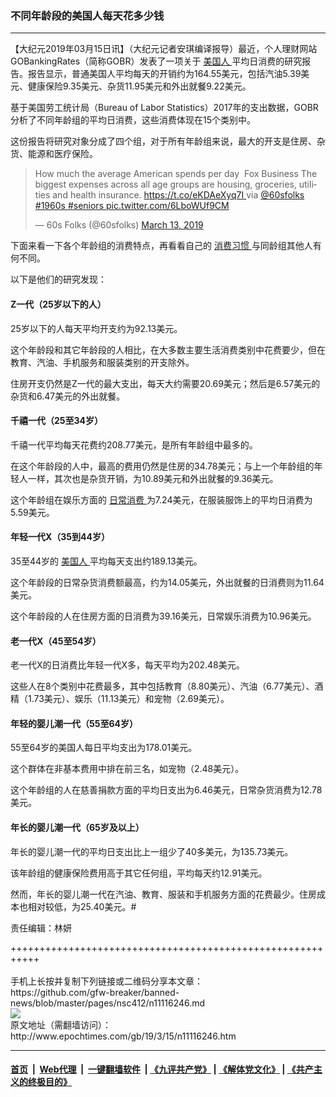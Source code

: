 ### 不同年龄段的美国人每天花多少钱
------------------------

<p>
 【大纪元2019年03月15日讯】（大纪元记者安琪编译报导）最近，个人理财网站GOBankingRates（简称GOBR）发表了一项关于
 <a href="http://www.epochtimes.com/gb/tag/%E7%BE%8E%E5%9B%BD%E4%BA%BA.html">
  美国人
 </a>
 平均日消费的研究报告。报告显示，普通美国人平均每天的开销约为164.55美元，包括汽油5.39美元、健康保险9.35美元、杂货11.95美元和外出就餐9.22美元。
</p>
<p>
 基于美国劳工统计局（Bureau of Labor Statistics）2017年的支出数据，GOBR分析了不同年龄组的平均日消费，这些消费体现在15个类别中。
</p>
<p>
 这份报告将研究对象分成了四个组，对于所有年龄组来说，最大的开支是住房、杂货、能源和医疗保险。
</p>
<p>
</p>
<blockquote class="twitter-tweet" data-lang="en">
 <p dir="ltr" lang="en">
  How much the average American spends per day  Fox Business The biggest expenses across all age groups are housing, groceries, utilities and health insurance.
  <a href="https://t.co/eKDAeXyq7I">
   https://t.co/eKDAeXyq7I
  </a>
  via
  <a href="https://twitter.com/60sfolks?ref_src=twsrc%5Etfw">
   @60sfolks
  </a>
  <a href="https://twitter.com/hashtag/1960s?src=hash&amp;ref_src=twsrc%5Etfw">
   #1960s
  </a>
  <a href="https://twitter.com/hashtag/seniors?src=hash&amp;ref_src=twsrc%5Etfw">
   #seniors
  </a>
  <a href="https://t.co/6LboWUf9CM">
   pic.twitter.com/6LboWUf9CM
  </a>
 </p>
 <p>
  — 60s Folks (@60sfolks)
  <a href="https://twitter.com/60sfolks/status/1105825894709579776?ref_src=twsrc%5Etfw">
   March 13, 2019
  </a>
 </p>
</blockquote>
<p>
 <p>
  下面来看一下各个年龄组的消费特点，再看看自己的
  <a href="http://www.epochtimes.com/gb/tag/%E6%B6%88%E8%B4%B9%E4%B9%A0%E6%83%AF.html">
   消费习惯
  </a>
  与同龄组其他人有何不同。
 </p>
 <p>
  以下是他们的研究发现：
 </p>
 <h4>
  Z一代（25岁以下的人）
 </h4>
 <p>
  25岁以下的人每天平均开支约为92.13美元。
 </p>
 <p>
  这个年龄段和其它年龄段的人相比，在大多数主要生活消费类别中花费要少，但在教育、汽油、手机服务和服装类别的开支除外。
 </p>
 <p>
  住房开支仍然是Z一代的最大支出，每天大约需要20.69美元；然后是6.57美元的杂货和6.47美元的外出就餐。
 </p>
 <h4>
  千禧一代（25至34岁）
 </h4>
 <p>
  千禧一代平均每天花费约208.77美元，是所有年龄组中最多的。
 </p>
 <p>
  在这个年龄段的人中，最高的费用仍然是住房的34.78美元；与上一个年龄组的年轻人一样，其次也是杂货开销，为10.89美元和外出就餐的9.36美元。
 </p>
 <p>
  这个年龄组在娱乐方面的
  <a href="http://www.epochtimes.com/gb/tag/%E6%97%A5%E5%B8%B8%E6%B6%88%E8%B4%B9.html">
   日常消费
  </a>
  为7.24美元，在服装服饰上的平均日消费为5.59美元。
 </p>
 <h4>
  年轻一代X（35到44岁）
 </h4>
 <p>
  35至44岁的
  <a href="http://www.epochtimes.com/gb/tag/%E7%BE%8E%E5%9B%BD%E4%BA%BA.html">
   美国人
  </a>
  平均每天支出约189.13美元。
 </p>
 <p>
  这个年龄段的日常杂货消费额最高，约为14.05美元，外出就餐的日消费则为11.64美元。
 </p>
 <p>
  这个年龄段的人在住房方面的日消费为39.16美元，日常娱乐消费为10.96美元。
 </p>
 <h4>
  老一代X（45至54岁）
 </h4>
 <p>
  老一代X的日消费比年轻一代X多，每天平均为202.48美元。
 </p>
 <p>
  这些人在8个类别中花费最多，其中包括教育（8.80美元）、汽油（6.77美元）、酒精（1.73美元）、娱乐（11.13美元）和宠物（2.69美元）。
 </p>
 <h4>
  年轻的婴儿潮一代（55至64岁）
 </h4>
 <p>
  55至64岁的美国人每日平均支出为178.01美元。
 </p>
 <p>
  这个群体在非基本费用中排在前三名，如宠物（2.48美元）。
 </p>
 <p>
  这个年龄组的人在慈善捐款方面的平均日支出为6.46美元，日常杂货消费为12.78美元。
 </p>
 <h4>
  年长的婴儿潮一代（65岁及以上）
 </h4>
 <p>
  年长的婴儿潮一代的平均日支出比上一组少了40多美元，为135.73美元。
 </p>
 <p>
  该年龄组的健康保​​险费用高于其它任何组，平均每天约12.91美元。
 </p>
 <p>
  然而，年长的婴儿潮一代在汽油、教育、服装和手机服务方面的花费最少。住房成本也相对较低，为25.40美元。#
 </p>
 <p>
  责任编辑：林妍
 </p>
</p>
+++++++++++++++++++++++++++++++++++++++++++++++++++++++++++<br/><br/>
手机上长按并复制下列链接或二维码分享本文章：<br/>
https://github.com/gfw-breaker/banned-news/blob/master/pages/nsc412/n11116246.md <br/>
<a href='https://github.com/gfw-breaker/banned-news/blob/master/pages/nsc412/n11116246.md'><img src='https://github.com/gfw-breaker/banned-news/blob/master/pages/nsc412/n11116246.md.png'/></a> <br/>
原文地址（需翻墙访问）：http://www.epochtimes.com/gb/19/3/15/n11116246.htm


------------------------
#### [首页](https://github.com/gfw-breaker/banned-news/blob/master/README.md) &nbsp;|&nbsp; [Web代理](https://github.com/labour-camp/helloworld) &nbsp;|&nbsp; [一键翻墙软件](https://github.com/gfw-breaker/nogfw/blob/master/README.md) &nbsp;| [《九评共产党》](https://github.com/gfw-breaker/9ping.md/blob/master/README.md#九评之一评共产党是什么) | [《解体党文化》](https://github.com/gfw-breaker/jtdwh.md/blob/master/README.md) | [《共产主义的终极目的》](https://github.com/gfw-breaker/gczydzjmd.md/blob/master/README.md)

